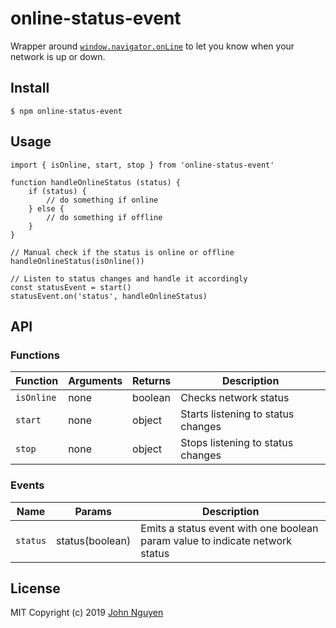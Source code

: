 # online-status-event

Wrapper around
[`window.navigator.onLine`](https://developer.mozilla.org/en-US/docs/Web/API/NavigatorOnLine/onLine)
to let you know when your network is up or down.

## Install

```
$ npm online-status-event
```

## Usage

```
import { isOnline, start, stop } from 'online-status-event'

function handleOnlineStatus (status) {
    if (status) {
        // do something if online
    } else {
        // do something if offline
    }
}

// Manual check if the status is online or offline
handleOnlineStatus(isOnline())

// Listen to status changes and handle it accordingly
const statusEvent = start()
statusEvent.on('status', handleOnlineStatus)
```

## API

### Functions

Function | Arguments | Returns | Description
--- | --- | --- | ---
`isOnline` | none | boolean | Checks network status
`start` | none | object | Starts listening to status changes
`stop` | none | object | Stops listening to status changes

### Events

Name | Params | Description
--- | --- | ---
`status` | status(boolean) | Emits a status event with one boolean param value to indicate network status

## License

MIT Copyright (c) 2019 [John Nguyen](https://jnguyen.me)
